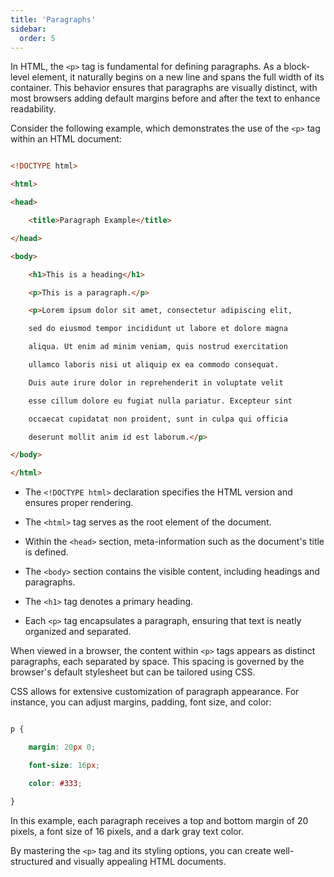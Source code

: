 ```yaml
---
title: 'Paragraphs'
sidebar:
  order: 5
---
```


 In HTML, the `<p>` tag is fundamental for defining paragraphs. As a block-level element, it naturally begins on a new line and spans the full width of its container. This behavior ensures that paragraphs are visually distinct, with most browsers adding default margins before and after the text to enhance readability.





Consider the following example, which demonstrates the use of the `<p>` tag within an HTML document:



```html

<!DOCTYPE html>

<html>

<head>

    <title>Paragraph Example</title>

</head>

<body>

    <h1>This is a heading</h1>

    <p>This is a paragraph.</p>

    <p>Lorem ipsum dolor sit amet, consectetur adipiscing elit, 

    sed do eiusmod tempor incididunt ut labore et dolore magna 

    aliqua. Ut enim ad minim veniam, quis nostrud exercitation 

    ullamco laboris nisi ut aliquip ex ea commodo consequat. 

    Duis aute irure dolor in reprehenderit in voluptate velit 

    esse cillum dolore eu fugiat nulla pariatur. Excepteur sint 

    occaecat cupidatat non proident, sunt in culpa qui officia 

    deserunt mollit anim id est laborum.</p>

</body>

</html>

```





- The `<!DOCTYPE html>` declaration specifies the HTML version and ensures proper rendering.

- The `<html>` tag serves as the root element of the document.

- Within the `<head>` section, meta-information such as the document's title is defined.

- The `<body>` section contains the visible content, including headings and paragraphs.

- The `<h1>` tag denotes a primary heading.

- Each `<p>` tag encapsulates a paragraph, ensuring that text is neatly organized and separated.





When viewed in a browser, the content within `<p>` tags appears as distinct paragraphs, each separated by space. This spacing is governed by the browser's default stylesheet but can be tailored using CSS.





CSS allows for extensive customization of paragraph appearance. For instance, you can adjust margins, padding, font size, and color:



```css

p {

    margin: 20px 0;

    font-size: 16px;

    color: #333;

}

```



In this example, each paragraph receives a top and bottom margin of 20 pixels, a font size of 16 pixels, and a dark gray text color.



By mastering the `<p>` tag and its styling options, you can create well-structured and visually appealing HTML documents.
